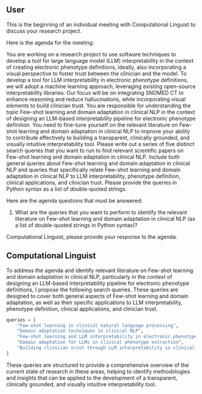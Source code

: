 ## User

This is the beginning of an individual meeting with Computational Linguist to discuss your research project.

Here is the agenda for the meeting:

You are working on a research project to use software techniques to develop a tool for large language model (LLM) interpretability in the context of creating electronic phenotype definitions, ideally, also incorporating a visual perspective to foster trust between the clinician and the model. To develop a tool for LLM interpretability in electronic phenotype definitions, we will adopt a machine learning approach, leveraging existing open-source interpretability libraries. Our focus will be on integrating SNOMED CT to enhance reasoning and reduce hallucinations, while incorporating visual elements to build clinician trust.
                You are responsible for understanding the topic Few-shot learning and domain adaptation in clinical NLP in the context of designing an LLM-based interpretability pipeline for electronic phenotype definition.
                You need to fine-tune yourself on the relevant literature on Few-shot learning and domain adaptation in clinical NLP to improve your ability to contribute effectively to building a transparent, clinically grounded, and visually intuitive interpretability tool.
                Please write out a series of five distinct search queries that you want to run to find relevant scientific papers on Few-shot learning and domain adaptation in clinical NLP. Include both general queries about Few-shot learning and domain adaptation in clinical NLP and queries that specifically relate Few-shot learning and domain adaptation in clinical NLP to LLM interpretability, phenotype definition, clinical applications, and clinician trust.
                Please provide the queries in Python syntax as a list of double-quoted strings.

Here are the agenda questions that must be answered:

1. What are the queries that you want to perform to identify the relevant literature on Few-shot learning and domain adaptation in clinical NLP (as a list of double-quoted strings in Python syntax)?

Computational Linguist, please provide your response to the agenda.

## Computational Linguist

To address the agenda and identify relevant literature on Few-shot learning and domain adaptation in clinical NLP, particularly in the context of designing an LLM-based interpretability pipeline for electronic phenotype definitions, I propose the following search queries. These queries are designed to cover both general aspects of Few-shot learning and domain adaptation, as well as their specific applications to LLM interpretability, phenotype definition, clinical applications, and clinician trust.

```python
queries = [
    "Few-shot learning in clinical natural language processing",
    "Domain adaptation techniques in clinical NLP",
    "Few-shot learning and LLM interpretability in electronic phenotype definitions",
    "Domain adaptation for LLMs in clinical phenotype extraction",
    "Building clinician trust through LLM interpretability in clinical applications"
]
```

These queries are structured to provide a comprehensive overview of the current state of research in these areas, helping to identify methodologies and insights that can be applied to the development of a transparent, clinically grounded, and visually intuitive interpretability tool.

